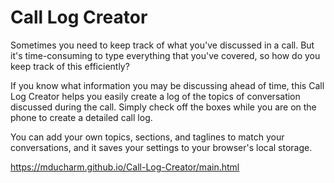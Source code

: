 # Call Log Creator
Sometimes you need to keep track of what you've discussed in a call. But it's time-consuming to type everything that you've covered, so how do you keep track of this efficiently?

If you know what information you may be discussing ahead of time, this Call Log Creator helps you easily create a log of the topics of conversation discussed during the call. Simply check off the boxes while you are on the phone to create a detailed call log.

You can add your own topics, sections, and taglines to match your conversations, and it saves your settings to your browser's local storage. 

https://mducharm.github.io/Call-Log-Creator/main.html
